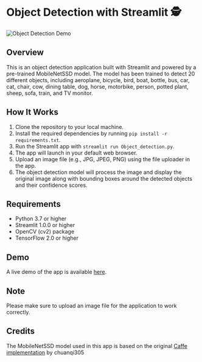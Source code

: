 # Object Detection with Streamlit 🕵️

![Object Detection Demo](demo.gif)

## Overview

This is an object detection application built with Streamlit and powered by a pre-trained MobileNetSSD model. The model has been trained to detect 20 different objects, including aeroplane, bicycle, bird, boat, bottle, bus, car, cat, chair, cow, dining table, dog, horse, motorbike, person, potted plant, sheep, sofa, train, and TV monitor.

## How It Works

1. Clone the repository to your local machine.
2. Install the required dependencies by running `pip install -r requirements.txt`.
3. Run the Streamlit app with `streamlit run Object_detection.py`.
4. The app will launch in your default web browser.
5. Upload an image file (e.g., JPG, JPEG, PNG) using the file uploader in the app.
6. The object detection model will process the image and display the original image along with bounding boxes around the detected objects and their confidence scores.

## Requirements

- Python 3.7 or higher
- Streamlit 1.0.0 or higher
- OpenCV (cv2) package
- TensorFlow 2.0 or higher

## Demo

A live demo of the app is available [here](https://objectdetection-wseat6jukwzkukaqepxcte.streamlit.app/).

## Note

Please make sure to upload an image file for the application to work correctly.

## Credits

The MobileNetSSD model used in this app is based on the original [Caffe implementation](https://github.com/chuanqi305/MobileNet-SSD) by chuanqi305

